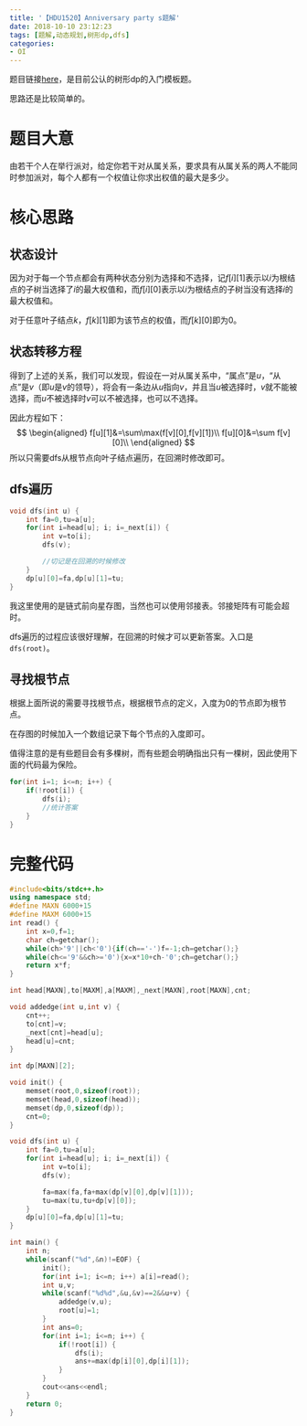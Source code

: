 ```yaml
---
title: '【HDU1520】Anniversary party s题解'
date: 2018-10-10 23:12:23
tags: [题解,动态规划,树形dp,dfs]
categories:
- OI   
---
```


题目链接[here](http://acm.hdu.edu.cn/showproblem.php?pid=1520)，是目前公认的树形dp的入门模板题。

思路还是比较简单的。

<!--more-->

# 题目大意

由若干个人在举行派对，给定你若干对从属关系，要求具有从属关系的两人不能同时参加派对，每个人都有一个权值让你求出权值的最大是多少。

# 核心思路

## 状态设计

因为对于每一个节点都会有两种状态分别为选择和不选择，记$f[i][1]$表示以$i$为根结点的子树当选择了$i$的最大权值和，而$f[i][0]$表示以$i$为根结点的子树当没有选择$i$的最大权值和。

对于任意叶子结点$k$，$f[k][1]$即为该节点的权值，而$f[k][0]$即为0。

## 状态转移方程

得到了上述的关系，我们可以发现，假设在一对从属关系中，“属点”是$u$，“从点”是$v$（即$u$是$v$的领导），将会有一条边从$u$指向$v$，并且当$u$被选择时，$v$就不能被选择，而$u$不被选择时$v$可以不被选择，也可以不选择。

因此方程如下：
$$
\begin{aligned}
f[u][1]&=\sum\max(f[v][0],f[v][1])\\
f[u][0]&=\sum f[v][0]\\
\end{aligned}
$$
所以只需要dfs从根节点向叶子结点遍历，在回溯时修改即可。

## dfs遍历
```cpp
void dfs(int u) {
    int fa=0,tu=a[u];
    for(int i=head[u]; i; i=_next[i]) {
        int v=to[i];
        dfs(v);

       	//切记是在回溯的时候修改
    }
    dp[u][0]=fa,dp[u][1]=tu;
}
```

我这里使用的是链式前向星存图，当然也可以使用邻接表。邻接矩阵有可能会超时。

dfs遍历的过程应该很好理解，在回溯的时候才可以更新答案。入口是`dfs(root)`。

## 寻找根节点

根据上面所说的需要寻找根节点，根据根节点的定义，入度为0的节点即为根节点。

在存图的时候加入一个数组记录下每个节点的入度即可。

值得注意的是有些题目会有多棵树，而有些题会明确指出只有一棵树，因此使用下面的代码最为保险。

```cpp
for(int i=1; i<=n; i++) {
	if(!root[i]) {
		dfs(i);
        //统计答案
	}
}
```

# 完整代码

```cpp
#include<bits/stdc++.h>
using namespace std;
#define MAXN 6000+15
#define MAXM 6000+15
int read() {
    int x=0,f=1;
    char ch=getchar();
    while(ch>'9'||ch<'0'){if(ch=='-')f=-1;ch=getchar();}
    while(ch<='9'&&ch>='0'){x=x*10+ch-'0';ch=getchar();}
    return x*f;
}

int head[MAXN],to[MAXM],a[MAXM],_next[MAXN],root[MAXN],cnt;

void addedge(int u,int v) {
    cnt++;
    to[cnt]=v;
    _next[cnt]=head[u];
    head[u]=cnt;
}

int dp[MAXN][2];

void init() {
    memset(root,0,sizeof(root));
    memset(head,0,sizeof(head));
    memset(dp,0,sizeof(dp));
    cnt=0;
}

void dfs(int u) {
    int fa=0,tu=a[u];
    for(int i=head[u]; i; i=_next[i]) {
        int v=to[i];
        dfs(v);

        fa=max(fa,fa+max(dp[v][0],dp[v][1]));
        tu=max(tu,tu+dp[v][0]);
    }
    dp[u][0]=fa,dp[u][1]=tu;
}

int main() {
    int n;
    while(scanf("%d",&n)!=EOF) {
        init();
        for(int i=1; i<=n; i++) a[i]=read();    
        int u,v;
        while(scanf("%d%d",&u,&v)==2&&u+v) {
            addedge(v,u);
            root[u]=1;
        }
        int ans=0;
        for(int i=1; i<=n; i++) {
            if(!root[i]) {
                dfs(i);
                ans+=max(dp[i][0],dp[i][1]);
            }
        }
        cout<<ans<<endl;
    }
    return 0;
}
```

